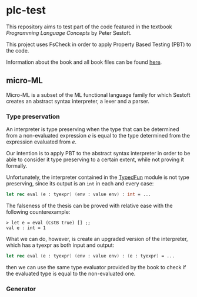 # plc-test
This repository aims to test part of the code featured in the textbook _Programming Language Concepts_ by Peter Sestoft.

This project uses FsCheck in order to apply Property Based Testing (PBT) to the code.

Information about the book and all book files can be found [here](https://www.itu.dk/people/sestoft/plc).



## micro-ML
Micro-ML is a subset of the ML functional language family for which Sestoft creates an abstract syntax interpreter, a lexer and a parser.


### Type preservation
An interpreter is type preserving when the type that can be determined from a non-evaluated expression _e_ is equal to the type determined from the expression evaluated from _e_.

Our intention is to apply PBT to the abstract syntax interpreter in order to be able to consider it type preserving to a certain extent, while not proving it formally.

Unfortunately, the interpreter contained in the [TypedFun](https://www.itu.dk/people/sestoft/plc/typedfun.zip) module is not type preserving, since its output is an `int` in each and every case:
```fsharp
let rec eval (e : tyexpr) (env : value env) : int = ...
```
The falseness of the thesis can be proved with relative ease with the following counterexample:
```
> let e = eval (CstB true) [] ;;
val e : int = 1
```

What we can do, however, is create an upgraded version of the interpreter, which has a tyexpr as both input and output:
```fsharp
let rec eval (e : tyexpr) (env : value env) : (e : tyexpr) = ...
```
then we can use the same type evaluator provided by the book to check if the evaluated type is equal to the non-evaluated one.


### Generator

